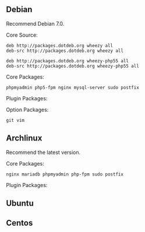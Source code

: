 ## Debian
Recommend Debian 7.0.

Core Source:

    deb http://packages.dotdeb.org wheezy all
    deb-src http://packages.dotdeb.org wheezy all

    deb http://packages.dotdeb.org wheezy-php55 all
    deb-src http://packages.dotdeb.org wheezy-php55 all

Core Packages:

    phpmyadmin php5-fpm nginx mysql-server sudo postfix

Plugin Packages:


Option Packages:

    git vim

## Archlinux
Recommend the latest version.

Core Packages:

    nginx mariadb phpmyadmin php-fpm sudo postfix

Plugin Packages:


## Ubuntu

## Centos
